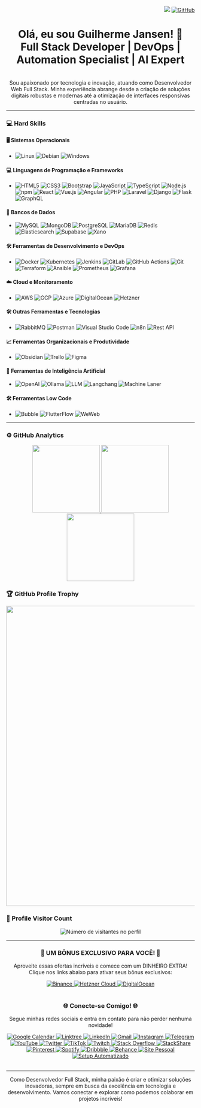 <div align="right">
  
![](https://komarev.com/ghpvc/?username=guilhermejansen&color=006bed)
[![GitHub](https://img.shields.io/github/followers/guilhermejansen?label=follow&style=social)](https://github.com/guilhermejansen)
</div>
<div align="center">
  
# Olá, eu sou Guilherme Jansen! 👋 <br> Full Stack Developer | DevOps | Automation Specialist | AI Expert
<br>
Sou apaixonado por tecnologia e inovação, atuando como Desenvolvedor Web Full Stack. Minha experiência abrange desde a criação de soluções digitais robustas e modernas até a otimização de interfaces responsivas centradas no usuário.
</div>

---

### 💻 Hard Skills

#### 🖥️ Sistemas Operacionais
- ![Linux](https://img.shields.io/badge/-Linux-333333?style=flat&logo=linux) ![Debian](https://img.shields.io/badge/-Debian-333333?style=flat&logo=debian) ![Windows](https://img.shields.io/badge/-Windows-333333?style=flat&logo=windows)

#### 💻 Linguagens de Programação e Frameworks
- ![HTML5](https://img.shields.io/badge/-HTML5-333333?style=flat&logo=HTML5) ![CSS3](https://img.shields.io/badge/-CSS3-333333?style=flat&logo=CSS3&logoColor=1572B6) ![Bootstrap](https://img.shields.io/badge/-Bootstrap-333333?style=flat&logo=bootstrap) ![JavaScript](https://img.shields.io/badge/-JavaScript-333333?style=flat&logo=javascript) ![TypeScript](https://img.shields.io/badge/-TypeScript-333333?style=flat&logo=typescript) ![Node.js](https://img.shields.io/badge/-Node.js-333333?style=flat&logo=node.js) ![npm](https://img.shields.io/badge/-npm-333333?style=flat&logo=npm) ![React](https://img.shields.io/badge/-React-333333?style=flat&logo=react) ![Vue.js](https://img.shields.io/badge/-Vue.js-333333?style=flat&logo=vue.js) ![Angular](https://img.shields.io/badge/-Angular-333333?style=flat&logo=angular) ![PHP](https://img.shields.io/badge/-PHP-333333?style=flat&logo=php) ![Laravel](https://img.shields.io/badge/-Laravel-333333?style=flat&logo=laravel) ![Django](https://img.shields.io/badge/-Django-333333?style=flat&logo=django) ![Flask](https://img.shields.io/badge/-Flask-333333?style=flat&logo=flask) ![GraphQL](https://img.shields.io/badge/-GraphQL-333333?style=flat&logo=graphql)

#### 💾 Bancos de Dados
- ![MySQL](https://img.shields.io/badge/-MySQL-333333?style=flat&logo=mysql) ![MongoDB](https://img.shields.io/badge/-MongoDB-333333?style=flat&logo=mongodb) ![PostgreSQL](https://img.shields.io/badge/-PostgreSQL-333333?style=flat&logo=postgresql) ![MariaDB](https://img.shields.io/badge/-MariaDB-333333?style=flat&logo=mariadb) ![Redis](https://img.shields.io/badge/-Redis-333333?style=flat&logo=redis) ![Elasticsearch](https://img.shields.io/badge/-Elasticsearch-333333?style=flat&logo=elasticsearch) ![Supabase](https://img.shields.io/badge/-Supabase-333333?style=flat&logo=supabase) ![Xano](https://img.shields.io/badge/-Xano-333333?style=flat&logo=xano-io)

#### 🛠️ Ferramentas de Desenvolvimento e DevOps
- ![Docker](https://img.shields.io/badge/-Docker-333333?style=flat&logo=docker) ![Kubernetes](https://img.shields.io/badge/-Kubernetes-333333?style=flat&logo=kubernetes) ![Jenkins](https://img.shields.io/badge/-Jenkins-333333?style=flat&logo=jenkins) ![GitLab](https://img.shields.io/badge/-GitLab-333333?style=flat&logo=gitlab) ![GitHub Actions](https://img.shields.io/badge/-GitHub_Actions-333333?style=flat&logo=github-actions) ![Git](https://img.shields.io/badge/-Git-333333?style=flat&logo=git) ![Terraform](https://img.shields.io/badge/-Terraform-333333?style=flat&logo=terraform) ![Ansible](https://img.shields.io/badge/-Ansible-333333?style=flat&logo=ansible) ![Prometheus](https://img.shields.io/badge/-Prometheus-333333?style=flat&logo=prometheus) ![Grafana](https://img.shields.io/badge/-Grafana-333333?style=flat&logo=grafana)

#### ☁️ Cloud e Monitoramento
- ![AWS](https://img.shields.io/badge/-AWS-333333?style=flat&logo=amazon-aws) ![GCP](https://img.shields.io/badge/-GCP-333333?style=flat&logo=google-cloud) ![Azure](https://img.shields.io/badge/-Azure-333333?style=flat&logo=microsoft-azure) ![DigitalOcean](https://img.shields.io/badge/-DigitalOcean-333333?style=flat&logo=digitalocean) ![Hetzner](https://img.shields.io/badge/-Hetzner-333333?style=flat&logo=hetzner)

#### 🛠 Outras Ferramentas e Tecnologias
- ![RabbitMQ](https://img.shields.io/badge/-RabbitMQ-333333?style=flat&logo=rabbitmq) ![Postman](https://img.shields.io/badge/-Postman-333333?style=flat&logo=postman) ![Visual Studio Code](https://img.shields.io/badge/-VSCode-333333?style=flat&logo=visual-studio-code) ![n8n](https://img.shields.io/badge/-n8n-333333?style=flat) ![Rest API](https://img.shields.io/badge/-Rest_API-333333?style=flat)

#### 📈 Ferramentas Organizacionais e Produtividade
- ![Obsidian](https://img.shields.io/badge/-Obsidian-333333?style=flat&logo=obsidian) ![Trello](https://img.shields.io/badge/-Trello-333333?style=flat&logo=trello) ![Figma](https://img.shields.io/badge/-Figma-333333?style=flat&logo=figma)

#### 🤖 Ferramentas de Inteligência Artificial
- ![OpenAI](https://img.shields.io/badge/-OpenAI-333333?style=flat&logo=openai) ![Ollama](https://img.shields.io/badge/-Ollama-333333?style=flat&logo=ollama) ![LLM](https://img.shields.io/badge/-LLM-333333?style=flat&logo=llm) ![Langchang](https://img.shields.io/badge/-Langchang-333333?style=flat&logo=langchang) ![Machine Laner](https://img.shields.io/badge/-Machine_Laner-333333?style=flat&logo=machine-laner)

#### 🛠️ Ferramentas Low Code
- ![Bubble](https://img.shields.io/badge/-Bubble-333333?style=flat&logo=bubble-io) ![FlutterFlow](https://img.shields.io/badge/-FlutterFlow-333333?style=flat&logo=flutterflow) ![WeWeb](https://img.shields.io/badge/-WeWeb-333333?style=flat&logo=weweb-io)

---
### ⚙️ GitHub Analytics

<div align="center">
  <a href="https://github.com/guilhermejansen" title="Perfil do Guilherme">
    <img height="180em" src="https://github-readme-stats.vercel.app/api?username=guilhermejansen&theme=dark&show_icons=true&hide_border=true" />
    <img height="180em" src="https://github-readme-stats.vercel.app/api/top-langs/?username=guilhermejansen&layout=compact&theme=dark&hide_border=true" />
    <img height="180em" src="https://github-readme-streak-stats.herokuapp.com/?user=guilhermejansen&theme=dark&hide_border=true" />
  </a>
</div>

### 🏆 GitHub Profile Trophy

<p align="center">
  <img width="800" src="https://github-profile-trophy.vercel.app/?username=guilhermejansen&column=8&theme=darkhub&no-frame=true&no-bg=true" />
</p>

### 📍 Profile Visitor Count

<p align="center">
  <img src="https://profile-counter.glitch.me/guilhermejansen/count.svg" alt="Número de visitantes no perfil" />
</p>

---

<div align="center">
  <h3>🌟 UM BÔNUS EXCLUSIVO PARA VOCÊ! 🌟</h3>
  <p>Aproveite essas ofertas incríveis e comece com um DINHEIRO EXTRA! Clique nos links abaixo para ativar seus bônus exclusivos:</p>
  <a href="https://accounts.binance.com/register?ref=557164101">
    <img src="https://img.shields.io/badge/-Ganhe_na_Binance-333333?style=flat&logo=binance" alt="Binance">
  </a>
  <a href="https://hetzner.cloud/?ref=CYHolma0NEQU">
    <img src="https://img.shields.io/badge/-Créditos_na_Hetzner_Cloud-333333?style=flat&logo=hetzner" alt="Hetzner Cloud">
  </a>
  <a href="https://m.do.co/c/152594b83678">
    <img src="https://img.shields.io/badge/-Bônus_na_DigitalOcean-333333?style=flat&logo=digitalocean" alt="DigitalOcean">
  </a>
</div>
<br>
<div align="center">
  <h3>🌐 Conecte-se Comigo! 🌐</h3>
  <p>Segue minhas redes sociais e entra em contato para não perder nenhuma novidade!</p>
  <a href="https://calendar.app.google/zUFKR4oziHEptQj69">
    <img src="https://img.shields.io/badge/-Agende_um_Horário_comigo-333333?style=flat&logo=google-calendar" alt="Google Calendar">
  </a>
    <a href="https://linktr.ee/guilhermejansenoficial">
    <img src="https://img.shields.io/badge/Acesse%20o%20meu-Linktree-39E09B?style=flat-square&logo=linktree&logoColor=white" alt="Linktree">
  </a>
  <a href="https://www.linkedin.com/in/guilhermejansenoficial/">
    <img src="https://img.shields.io/badge/-Conecte_se_no_LinkedIn-blue?style=flat-square&logo=Linkedin&logoColor=white" alt="LinkedIn">
  </a>
  <a href="mailto:guilherme@setupautomatizado.com.br">
    <img src="https://img.shields.io/badge/-Envie_um_Email-333333?style=flat-square&logo=Gmail&logoColor=white" alt="Gmail">
  </a>
  <a href="http://www.instagram.com/guilhermejansenoficial">
    <img src="https://img.shields.io/badge/-Siga_no_Instagram-E4405F?style=flat-square&logo=Instagram&logoColor=white" alt="Instagram">
  </a>
  <a href="https://t.me/guilhermejansenoficial">
    <img src="https://img.shields.io/badge/-Junte_se_ao_Telegram-26A5E4?style=flat-square&logo=Telegram&logoColor=white" alt="Telegram">
  </a>
  <a href="https://www.youtube.com/channel/UCBQRzZCePhmql9_7iawBgiA">
    <img src="https://img.shields.io/badge/-Inscreva_se_no_YouTube-red?style=flat-square&logo=YouTube&logoColor=white" alt="YouTube">
  </a>
  <a href="https://twitter.com/gjansenoficial">
    <img src="https://img.shields.io/badge/-Siga_no_Twitter-1DA1F2?style=flat-square&logo=Twitter&logoColor=white" alt="Twitter">
  </a>
  <a href="http://tiktok.com/@guilhermejansenoficial">
    <img src="https://img.shields.io/badge/-Veja_no_TikTok-000000?style=flat-square&logo=TikTok&logoColor=white" alt="TikTok">
  </a>
  <a href="https://www.twitch.tv/guilhermejansenoficial">
    <img src="https://img.shields.io/badge/-Assista_no_Twitch-6441A5?style=flat-square&logo=Twitch&logoColor=white" alt="Twitch">
  </a>
  <a href="https://stackoverflow.com/users/6296163/guilherme-jansen">
    <img src="https://img.shields.io/badge/-Pergunte_no_Stack%20Overflow-FE7A16?style=flat-square&logo=Stack%20Overflow&logoColor=white" alt="Stack Overflow">
  </a>
  <a href="https://stackshare.io/guilhermejansen">
    <img src="https://img.shields.io/badge/-Tecnologias_no_StackShare-0690FA?style=flat-square&logo=StackShare&logoColor=white" alt="StackShare">
  </a>
  <a href="https://br.pinterest.com/guilhermejansenoficial/">
    <img src="https://img.shields.io/badge/-Inspire_se_no_Pinterest-BD081C?style=flat-square&logo=Pinterest&logoColor=white" alt="Pinterest">
  </a>
  <a href="https://open.spotify.com/user/rrm5lhtza9t3xm8fvpb9ojuym?si=d56e73f06c85472e">
    <img src="https://img.shields.io/badge/-Ouça_no_Spotify-1DB954?style=flat-square&logo=Spotify&logoColor=white" alt="Spotify">
  </a>
  <a href="https://dribbble.com/guilhermejansen">
    <img src="https://img.shields.io/badge/-Portfólio_no_Dribbble-EA4C89?style=flat-square&logo=Dribbble&logoColor=white" alt="Dribbble">
  </a>
  <a href="https://www.behance.net/guilhermejansen2">
    <img src="https://img.shields.io/badge/-Projetos_no_Behance-1769FF?style=flat-square&logo=Behance&logoColor=white" alt="Behance">
  </a>
  <a href="https://guilhermejansen.com.br/">
    <img src="https://img.shields.io/badge/-Visite_meu_Site_Pessoal-blue?style=flat-square" alt="Site Pessoal">
  </a>
  <a href="https://setupautomatizado.com.br/">
    <img src="https://img.shields.io/badge/-Site_Setup_Automatizado-blue?style=flat-square" alt="Setup Automatizado">
  </a>
</div>
<br>

---
<div align="center">
Como Desenvolvedor Full Stack, minha paixão é criar e otimizar soluções inovadoras, sempre em busca da excelência em tecnologia e desenvolvimento. Vamos conectar e explorar como podemos colaborar em projetos incríveis!
</div>
